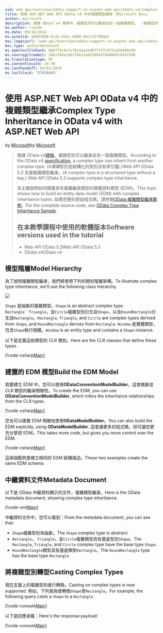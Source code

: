 ```yaml
---
uid: web-api/overview/odata-support-in-aspnet-web-api/odata-v4/complex-type-inheritance-in-odata-v4
title: 使用 ASP.NET Web API OData v4 中的複雜類型繼承 |Microsoft Docs
author: microsoft
description: 根據 OData v4 規格中，複雜型別可以繼承自另一個複雜類型。 （複雜型別是結構化的型別沒有索引鍵）。Web API...
ms.author: riande
ms.date: 09/16/2014
ms.assetid: a00d3600-9c2a-41bc-9460-06cc527904e2
msc.legacyurl: /web-api/overview/odata-support-in-aspnet-web-api/odata-v4/complex-type-inheritance-in-odata-v4
msc.type: authoredcontent
ms.openlocfilehash: 8dbf7dc4cfc70e1ea1ed6f72ffc0751a56809c09
ms.sourcegitcommit: 24b1f6decbb17bb22a45166e5fdb0845c65af498
ms.translationtype: MT
ms.contentlocale: zh-TW
ms.lasthandoff: 03/01/2019
ms.locfileid: "57028445"
---
```

<a name="complex-type-inheritance-in-odata-v4-with-aspnet-web-api"></a><span data-ttu-id="c928a-104">使用 ASP.NET Web API OData v4 中的複雜類型繼承</span><span class="sxs-lookup"><span data-stu-id="c928a-104">Complex Type Inheritance in OData v4 with ASP.NET Web API</span></span>
====================
<span data-ttu-id="c928a-105">by [Microsoft](https://github.com/microsoft)</span><span class="sxs-lookup"><span data-stu-id="c928a-105">by [Microsoft](https://github.com/microsoft)</span></span>

> <span data-ttu-id="c928a-106">根據 OData v4[規格](http://www.odata.org/documentation/odata-version-4-0/)，複雜型別可以繼承自另一個複雜類型。</span><span class="sxs-lookup"><span data-stu-id="c928a-106">According to the OData v4 [specification](http://www.odata.org/documentation/odata-version-4-0/), a complex type can inherit from another complex type.</span></span> <span data-ttu-id="c928a-107">(A*複雜*型別是結構化的型別沒有索引鍵。)Web API OData 5.3 支援複雜類型繼承。</span><span class="sxs-lookup"><span data-stu-id="c928a-107">(A *complex* type is a structured type without a key.) Web API OData 5.3 supports complex type inheritance.</span></span>
> 
> <span data-ttu-id="c928a-108">本主題說明如何建置具有複雜繼承類型的實體資料模型 (EDM)。</span><span class="sxs-lookup"><span data-stu-id="c928a-108">This topic shows how to build an entity data model (EDM) with complex inheritance types.</span></span> <span data-ttu-id="c928a-109">如需完整的原始程式碼，請參閱[OData 複雜類型繼承範例](http://aspnet.codeplex.com/sourcecontrol/latest#Samples/WebApi/OData/v4/ODataComplexTypeInheritanceSample/ReadMe.txt)。</span><span class="sxs-lookup"><span data-stu-id="c928a-109">For the complete source code, see [OData Complex Type Inheritance Sample](http://aspnet.codeplex.com/sourcecontrol/latest#Samples/WebApi/OData/v4/ODataComplexTypeInheritanceSample/ReadMe.txt).</span></span>
> 
> ## <a name="software-versions-used-in-the-tutorial"></a><span data-ttu-id="c928a-110">在本教學課程中使用的軟體版本</span><span class="sxs-lookup"><span data-stu-id="c928a-110">Software versions used in the tutorial</span></span>
> 
> 
> - <span data-ttu-id="c928a-111">Web API OData 5.3</span><span class="sxs-lookup"><span data-stu-id="c928a-111">Web API OData 5.3</span></span>
> - <span data-ttu-id="c928a-112">OData v4</span><span class="sxs-lookup"><span data-stu-id="c928a-112">OData v4</span></span>


## <a name="model-hierarchy"></a><span data-ttu-id="c928a-113">模型階層</span><span class="sxs-lookup"><span data-stu-id="c928a-113">Model Hierarchy</span></span>

<span data-ttu-id="c928a-114">為了說明複雜類型繼承，我們將使用下列的類別階層架構。</span><span class="sxs-lookup"><span data-stu-id="c928a-114">To illustrate complex type inheritance, we'll use the following class hierarchy.</span></span>

![](complex-type-inheritance-in-odata-v4/_static/image1.png)

<span data-ttu-id="c928a-115">`Shape` 是抽象的複雜類型。</span><span class="sxs-lookup"><span data-stu-id="c928a-115">`Shape` is an abstract complex type.</span></span> <span data-ttu-id="c928a-116">`Rectangle``Triangle`，並`Circle`複雜型別衍生自`Shape`，以及`RoundRectangle`衍生自`Rectangle`。</span><span class="sxs-lookup"><span data-stu-id="c928a-116">`Rectangle`, `Triangle`, and `Circle` are complex types derived from `Shape`, and `RoundRectangle` derives from `Rectangle`.</span></span> <span data-ttu-id="c928a-117">`Window` 是實體類型，包含`Shape`執行個體。</span><span class="sxs-lookup"><span data-stu-id="c928a-117">`Window` is an entity type and contains a `Shape` instance.</span></span>

<span data-ttu-id="c928a-118">以下是定義這些類型的 CLR 類別。</span><span class="sxs-lookup"><span data-stu-id="c928a-118">Here are the CLR classes that define these types.</span></span>

[!code-csharp[Main](complex-type-inheritance-in-odata-v4/samples/sample1.cs)]

## <a name="build-the-edm-model"></a><span data-ttu-id="c928a-119">建置的 EDM 模型</span><span class="sxs-lookup"><span data-stu-id="c928a-119">Build the EDM Model</span></span>

<span data-ttu-id="c928a-120">若要建立 EDM 中，您可以使用**ODataConventionModelBuilder**，這會推斷從 CLR 類型的繼承關聯性。</span><span class="sxs-lookup"><span data-stu-id="c928a-120">To create the EDM, you can use **ODataConventionModelBuilder**, which infers the inheritance relationships from the CLR types.</span></span>

[!code-csharp[Main](complex-type-inheritance-in-odata-v4/samples/sample2.cs)]

<span data-ttu-id="c928a-121">您也可以建置 EDM 明確地使用**ODataModelBuilder**。</span><span class="sxs-lookup"><span data-stu-id="c928a-121">You can also build the EDM explicitly, using **ODataModelBuilder**.</span></span> <span data-ttu-id="c928a-122">這會讓更多的程式碼，但可讓您更充分掌控 EDM。</span><span class="sxs-lookup"><span data-stu-id="c928a-122">This takes more code, but gives you more control over the EDM.</span></span>

[!code-csharp[Main](complex-type-inheritance-in-odata-v4/samples/sample3.cs)]

<span data-ttu-id="c928a-123">這兩個範例會建立相同的 EDM 結構描述。</span><span class="sxs-lookup"><span data-stu-id="c928a-123">These two examples create the same EDM schema.</span></span>

## <a name="metadata-document"></a><span data-ttu-id="c928a-124">中繼資料文件</span><span class="sxs-lookup"><span data-stu-id="c928a-124">Metadata Document</span></span>

<span data-ttu-id="c928a-125">以下是 OData 中繼資料顯示的文件，複雜類型繼承。</span><span class="sxs-lookup"><span data-stu-id="c928a-125">Here is the OData metadata document, showing complex type inheritance.</span></span>

[!code-xml[Main](complex-type-inheritance-in-odata-v4/samples/sample4.xml?highlight=13,17,25,30)]

<span data-ttu-id="c928a-126">中繼資料文件中，您可以看到：</span><span class="sxs-lookup"><span data-stu-id="c928a-126">From the metadata document, you can see that:</span></span>

- <span data-ttu-id="c928a-127">`Shape`複雜型別為抽象。</span><span class="sxs-lookup"><span data-stu-id="c928a-127">The `Shape` complex type is abstract.</span></span>
- <span data-ttu-id="c928a-128">`Rectangle`， `Triangle`，並`Circle`複雜類型具有基底型別`Shape`。</span><span class="sxs-lookup"><span data-stu-id="c928a-128">The `Rectangle`, `Triangle`, and `Circle` complex type have the base type `Shape`.</span></span>
- <span data-ttu-id="c928a-129">`RoundRectangle`類型具有基底類型`Rectangle`。</span><span class="sxs-lookup"><span data-stu-id="c928a-129">The `RoundRectangle` type has the base type `Rectangle`.</span></span>

## <a name="casting-complex-types"></a><span data-ttu-id="c928a-130">將複雜型別轉型</span><span class="sxs-lookup"><span data-stu-id="c928a-130">Casting Complex Types</span></span>

<span data-ttu-id="c928a-131">現在支援上的複雜型別進行轉換。</span><span class="sxs-lookup"><span data-stu-id="c928a-131">Casting on complex types is now supported.</span></span> <span data-ttu-id="c928a-132">例如，下列查詢會轉換`Shape`至`Rectangle`。</span><span class="sxs-lookup"><span data-stu-id="c928a-132">For example, the following query casts a `Shape` to a `Rectangle`.</span></span>

[!code-console[Main](complex-type-inheritance-in-odata-v4/samples/sample5.cmd)]

<span data-ttu-id="c928a-133">以下是回應承載：</span><span class="sxs-lookup"><span data-stu-id="c928a-133">Here's the response payload:</span></span>

[!code-console[Main](complex-type-inheritance-in-odata-v4/samples/sample6.cmd)]
